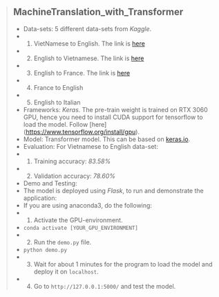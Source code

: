 > ## MachineTranslation_with_Transformer
> - Data-sets: 5 different data-sets from *Kaggle*.
> - 1. VietNamese to English. The link is [here](https://www.kaggle.com/hungnm/englishvietnamese-translation)
> - 2. English to Vietnamese. The link is [here](https://www.kaggle.com/hungnm/englishvietnamese-translation)
> - 3. English to France. The link is [here](https://www.kaggle.com/digvijayyadav/frenchenglish)
> - 4. France to English
> - 5. English to Italian
> - Frameworks: *Keras*. The pre-train weight is trained on RTX 3060 GPU, hence you need to install CUDA support for tensorflow to load the model. Follow [here]
(https://www.tensorflow.org/install/gpu).
> - Model: Transformer model. This can be based on [keras.io](https://keras.io/examples/nlp/neural_machine_translation_with_transformer/).
> - Evaluation: For Vietnamese to English data-set:
> - 1. Training accuracy: *83.58%*
> - 2. Validation accuracy: *78.60%*
> - Demo and Testing:
> - The model is deployed using *Flask*, to run and demonstrate the application: 
> - If you are using anaconda3, do the following:
> - 1. Activate the GPU-environment.
> - `conda activate [YOUR_GPU_ENVIRONMENT]`
> - 2. Run the `demo.py` file.
> - `python demo.py`
> - 3. Wait for about 1 minutes for the program to load the model and deploy it on `localhost`.
> - 4. Go to `http://127.0.0.1:5000/` and test the model.
